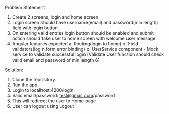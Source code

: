 Problem Statement

1.	Create 2 screens, login and home screen.
2.	Login screen should have username(email) and password(min length) field with login button.
3.	On entering valid entries login button should be enabled and submit action should take user to home screen with welcome user message.
4.	Angular features expected
a.	Routing(login to home)
b.	Field validators(login form error binding)
c.	UserService component - Mock service to validate successful login
[Validate User function should check valid email and password of min length 6]


Solution:
1. Clone the repository.
2. Run the app.
3. Login to localhost:4200/login
4. Valid email/password: test@gmail.com/password
5. This will redirect the user to Home page
6. User can logout using Logout
  
